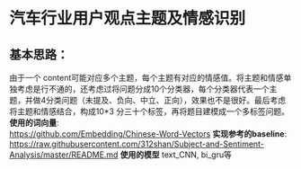 # 汽车行业用户观点主题及情感识别
## 基本思路：  
由于一个 content可能对应多个主题，每个主题有对应的情感值。将主题和情感单独考虑是行不通的，还考虑过将问题分成10个分类器，每个分类器代表一个主题，并做4分类问题（未提及、负向、中立、正向），效果也不是很好。最后考虑将主题和情感结合，构成10*3 分三十个标签，再将题目建模成一个多标签问题。
**使用的词向量**:  
https://github.com/Embedding/Chinese-Word-Vectors
**实现参考的baseline**: 
https://raw.githubusercontent.com/312shan/Subject-and-Sentiment-Analysis/master/README.md
**使用的模型**
text_CNN, bi_gru等